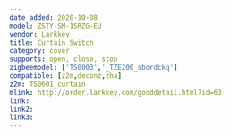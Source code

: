 ```yaml
---
date_added: 2020-10-08
model: ZSTY-SM-1SRZG-EU
vendor: Larkkey
title: Curtain Switch
category: cover
supports: open, close, stop
zigbeemodel: ['TS0003','_TZE200_sbordckq']
compatible: [z2m,deconz,zha]
z2m: TS0601_curtain
mlink: http://order.larkkey.com/gooddetail.html?id=63
link: 
link2: 
link3: 
---
```

